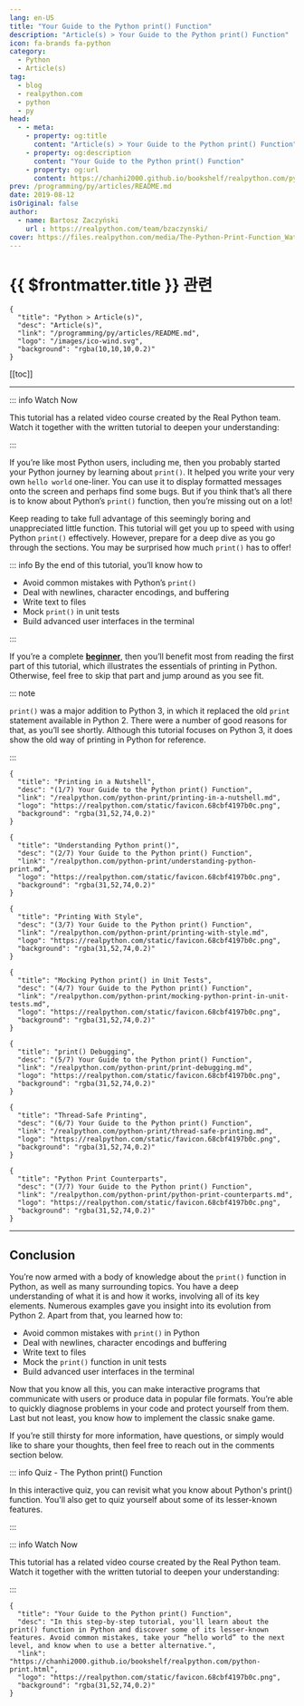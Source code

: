 ```yaml
---
lang: en-US
title: "Your Guide to the Python print() Function"
description: "Article(s) > Your Guide to the Python print() Function"
icon: fa-brands fa-python
category:
  - Python
  - Article(s)
tag:
  - blog
  - realpython.com
  - python
  - py
head:
  - - meta:
    - property: og:title
      content: "Article(s) > Your Guide to the Python print() Function"
    - property: og:description
      content: "Your Guide to the Python print() Function"
    - property: og:url
      content: https://chanhi2000.github.io/bookshelf/realpython.com/python-print/
prev: /programming/py/articles/README.md
date: 2019-08-12
isOriginal: false
author:
  - name: Bartosz Zaczyński
    url : https://realpython.com/team/bzaczynski/
cover: https://files.realpython.com/media/The-Python-Print-Function_Watermarked.26066d64ad82.jpg
---
```


# {{ $frontmatter.title }} 관련

```component VPCard
{
  "title": "Python > Article(s)",
  "desc": "Article(s)",
  "link": "/programming/py/articles/README.md",
  "logo": "/images/ico-wind.svg",
  "background": "rgba(10,10,10,0.2)"
}
```

[[toc]]

---

<SiteInfo
  name="Your Guide to the Python print() Function"
  desc="In this step-by-step tutorial, you'll learn about the print() function in Python and discover some of its lesser-known features. Avoid common mistakes, take your ”hello world” to the next level, and know when to use a better alternative."
  url="https://realpython.com/python-print"
  logo="https://realpython.com/static/favicon.68cbf4197b0c.png"
  preview="https://files.realpython.com/media/The-Python-Print-Function_Watermarked.26066d64ad82.jpg"/>

::: info Watch Now

This tutorial has a related video course created by the Real Python team. Watch it together with the written tutorial to deepen your understanding:

<SiteInfo
  name="[COURSE] The Python print() Function: Go Beyond the Basics - Real Python"
  desc="In this step-by-step course, you'll learn about the print() function in Python and discover some of its lesser-known features. Avoid common mistakes, take your ”hello world” to the next level, and know when to use a better alternative."
  url="https://realpython.com/courses/python-print/"
  logo="https://realpython.com/static/favicon.68cbf4197b0c.png"
  preview="https://files.realpython.com/media/The-Python-Print-Function_Watermarked.26066d64ad82.jpg"/>

:::

If you’re like most Python users, including me, then you probably started your Python journey by learning about `print()`. It helped you write your very own `hello world` one-liner. You can use it to display formatted messages onto the screen and perhaps find some bugs. But if you think that’s all there is to know about Python’s `print()` function, then you’re missing out on a lot!

Keep reading to take full advantage of this seemingly boring and unappreciated little function. This tutorial will get you up to speed with using Python `print()` effectively. However, prepare for a deep dive as you go through the sections. You may be surprised how much `print()` has to offer!

::: info By the end of this tutorial, you’ll know how to

- Avoid common mistakes with Python’s `print()`
- Deal with newlines, character encodings, and buffering
- Write text to files
- Mock `print()` in unit tests
- Build advanced user interfaces in the terminal

:::

If you’re a complete [**beginner**](/realpython.com/python-beginner-tips.md), then you’ll benefit most from reading the first part of this tutorial, which illustrates the essentials of printing in Python. Otherwise, feel free to skip that part and jump around as you see fit.

::: note

`print()` was a major addition to Python 3, in which it replaced the old `print` statement available in Python 2. There were a number of good reasons for that, as you’ll see shortly. Although this tutorial focuses on Python 3, it does show the old way of printing in Python for reference.

:::

```component VPCard
{
  "title": "Printing in a Nutshell",
  "desc": "(1/7) Your Guide to the Python print() Function",
  "link": "/realpython.com/python-print/printing-in-a-nutshell.md",
  "logo": "https://realpython.com/static/favicon.68cbf4197b0c.png",
  "background": "rgba(31,52,74,0.2)"
}
```

```component VPCard
{
  "title": "Understanding Python print()",
  "desc": "(2/7) Your Guide to the Python print() Function",
  "link": "/realpython.com/python-print/understanding-python-print.md",
  "logo": "https://realpython.com/static/favicon.68cbf4197b0c.png",
  "background": "rgba(31,52,74,0.2)"
}
```

```component VPCard
{
  "title": "Printing With Style",
  "desc": "(3/7) Your Guide to the Python print() Function",
  "link": "/realpython.com/python-print/printing-with-style.md",
  "logo": "https://realpython.com/static/favicon.68cbf4197b0c.png",
  "background": "rgba(31,52,74,0.2)"
}
```

```component VPCard
{
  "title": "Mocking Python print() in Unit Tests",
  "desc": "(4/7) Your Guide to the Python print() Function",
  "link": "/realpython.com/python-print/mocking-python-print-in-unit-tests.md",
  "logo": "https://realpython.com/static/favicon.68cbf4197b0c.png",
  "background": "rgba(31,52,74,0.2)"
}
```

```component VPCard
{
  "title": "print() Debugging",
  "desc": "(5/7) Your Guide to the Python print() Function",
  "link": "/realpython.com/python-print/print-debugging.md",
  "logo": "https://realpython.com/static/favicon.68cbf4197b0c.png",
  "background": "rgba(31,52,74,0.2)"
}
```

```component VPCard
{
  "title": "Thread-Safe Printing",
  "desc": "(6/7) Your Guide to the Python print() Function",
  "link": "/realpython.com/python-print/thread-safe-printing.md",
  "logo": "https://realpython.com/static/favicon.68cbf4197b0c.png",
  "background": "rgba(31,52,74,0.2)"
}
```

```component VPCard
{
  "title": "Python Print Counterparts",
  "desc": "(7/7) Your Guide to the Python print() Function",
  "link": "/realpython.com/python-print/python-print-counterparts.md",
  "logo": "https://realpython.com/static/favicon.68cbf4197b0c.png",
  "background": "rgba(31,52,74,0.2)"
}
```

---

## Conclusion

You’re now armed with a body of knowledge about the `print()` function in Python, as well as many surrounding topics. You have a deep understanding of what it is and how it works, involving all of its key elements. Numerous examples gave you insight into its evolution from Python 2. Apart from that, you learned how to:

- Avoid common mistakes with `print()` in Python
- Deal with newlines, character encodings and buffering
- Write text to files
- Mock the `print()` function in unit tests
- Build advanced user interfaces in the terminal

Now that you know all this, you can make interactive programs that communicate with users or produce data in popular file formats. You’re able to quickly diagnose problems in your code and protect yourself from them. Last but not least, you know how to implement the classic snake game.

If you’re still thirsty for more information, have questions, or simply would like to share your thoughts, then feel free to reach out in the comments section below.

::: info Quiz - The Python print() Function

<SiteInfo
  name="The Python print() Function Quiz - Real Python"
  desc="In this interactive quiz, you can revisit what you know about Python's print() function. You'll also get to quiz yourself about some of its lesser-known features."
  url="https://realpython.com/quizzes/python-print/"
  logo="https://realpython.com/static/favicon.68cbf4197b0c.png"
  preview="https://files.realpython.com/media/The-Python-Print-Function_Watermarked.26066d64ad82.jpg"/>

In this interactive quiz, you can revisit what you know about Python's print() function. You'll also get to quiz yourself about some of its lesser-known features.

:::

::: info Watch Now

This tutorial has a related video course created by the Real Python team. Watch it together with the written tutorial to deepen your understanding:

<SiteInfo
  name="[COURSE] The Python print() Function: Go Beyond the Basics - Real Python"
  desc="In this step-by-step course, you'll learn about the print() function in Python and discover some of its lesser-known features. Avoid common mistakes, take your ”hello world” to the next level, and know when to use a better alternative."
  url="https://realpython.com/courses/python-print/"
  logo="https://realpython.com/static/favicon.68cbf4197b0c.png"
  preview="https://files.realpython.com/media/The-Python-Print-Function_Watermarked.26066d64ad82.jpg"/>

:::

<!-- TODO: add ARTICLE CARD -->
```component VPCard
{
  "title": "Your Guide to the Python print() Function",
  "desc": "In this step-by-step tutorial, you'll learn about the print() function in Python and discover some of its lesser-known features. Avoid common mistakes, take your ”hello world” to the next level, and know when to use a better alternative.",
  "link": "https://chanhi2000.github.io/bookshelf/realpython.com/python-print.html",
  "logo": "https://realpython.com/static/favicon.68cbf4197b0c.png",
  "background": "rgba(31,52,74,0.2)"
}
```
